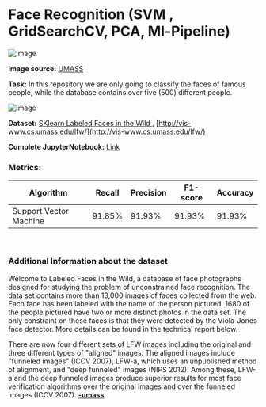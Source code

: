 # Face Recognition (SVM , GridSearchCV, PCA, Ml-Pipeline)
<!-- ![image](https://github.com/Kmohamedalie/Oxford-Parkinson-Diesease-Detection/assets/63104472/a4673a89-67d5-40c8-b9b5-daf60e18293e) -->

![image](https://github.com/Kmohamedalie/Face-Recognition-PCA-SVM/assets/63104472/8b20a86d-5898-4de0-9497-6c8f46b0f5d5)



**image source:**  [UMASS](http://vis-www.cs.umass.edu/lfw/)








**Task:** In this repository we are only going to classify the faces of famous people, while the database contains over five (500) different people.

![image](https://github.com/Kmohamedalie/Face-Recognition-PCA-SVM/assets/63104472/ea4a25c8-adb4-4d50-8a36-4fa317585cd7)








**Dataset:**  <a href="https://scikit-learn.org/0.19/auto_examples/applications/plot_face_recognition.html#sphx-glr-auto-examples-applications-plot-face-recognition-pyv">SKlearn Labeled Faces in the Wild </a>, [http://vis-www.cs.umass.edu/lfw/](http://vis-www.cs.umass.edu/lfw/)


**Complete JupyterNotebook:** [Link](https://github.com/Kmohamedalie/Face-Recognition-PCA-SVM/blob/master/Notebook/Face%20Recognition%20(SVM%20%2C%20GridSearchCV%2C%20PCA%2C%20Ml-Pipeline).ipynb)


### **Metrics:**
| Algorithm | Recall | Precision | F1-score | Accuracy |
| --------- |--------|-----------|----------|----------|
|Support Vector Machine | 91.85% |	91.93%	| 91.93%  |	91.93% |

    

<br>

### **Additional Information about the dataset**
Welcome to Labeled Faces in the Wild, a database of face photographs designed for studying the problem of unconstrained face recognition. The data set contains more than 13,000 images of faces collected from the web. Each face has been labeled with the name of the person pictured. 1680 of the people pictured have two or more distinct photos in the data set. The only constraint on these faces is that they were detected by the Viola-Jones face detector. More details can be found in the technical report below.

There are now four different sets of LFW images including the original and three different types of "aligned" images. The aligned images include "funneled images" (ICCV 2007), LFW-a, which uses an unpublished method of alignment, and "deep funneled" images (NIPS 2012). Among these, LFW-a and the deep funneled images produce superior results for most face verification algorithms over the original images and over the funneled images (ICCV 2007). 
  [**-umass**](http://vis-www.cs.umass.edu/lfw/)
